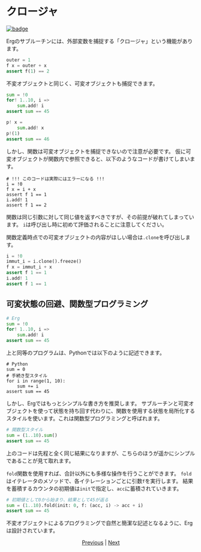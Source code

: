 # クロージャ

[![badge](https://img.shields.io/endpoint.svg?url=https%3A%2F%2Fgezf7g7pd5.execute-api.ap-northeast-1.amazonaws.com%2Fdefault%2Fsource_up_to_date%3Fowner%3Derg-lang%26repos%3Derg%26ref%3Dmain%26path%3Ddoc/EN/syntax/23_closure.md%26commit_hash%3D20aa4f02b994343ab9600317cebafa2b20676467)](https://gezf7g7pd5.execute-api.ap-northeast-1.amazonaws.com/default/source_up_to_date?owner=erg-lang&repos=erg&ref=main&path=doc/EN/syntax/23_closure.md&commit_hash=20aa4f02b994343ab9600317cebafa2b20676467)

Ergのサブルーチンには、外部変数を捕捉する「クロージャ」という機能があります。

```python
outer = 1
f x = outer + x
assert f(1) == 2
```

不変オブジェクトと同じく、可変オブジェクトも捕捉できます。

```python
sum = !0
for! 1..10, i =>
    sum.add! i
assert sum == 45

p! x =
    sum.add! x
p!(1)
assert sum == 46
```

しかし、関数は可変オブジェクトを捕捉できないので注意が必要です。
仮に可変オブジェクトが関数内で参照できると、以下のようなコードが書けてしまいます。

```python,compile_fail
# !!! このコードは実際にはエラーになる !!!
i = !0
f x = i + x
assert f 1 == 1
i.add! 1
assert f 1 == 2
```

関数は同じ引数に対して同じ値を返すべきですが、その前提が破れてしまっています。
`i`は呼び出し時に初めて評価されることに注意してください。

関数定義時点での可変オブジェクトの内容がほしい場合は`.clone`を呼び出します。

```python
i = !0
immut_i = i.clone().freeze()
f x = immut_i + x
assert f 1 == 1
i.add! 1
assert f 1 == 1
```

## 可変状態の回避、関数型プログラミング

```python
# Erg
sum = !0
for! 1..10, i =>
    sum.add! i
assert sum == 45
```

上と同等のプログラムは、Pythonでは以下のように記述できます。

```python,checker_ignore
# Python
sum = 0
# 手続き型スタイル
for i in range(1, 10):
    sum += i
assert sum == 45
```

しかし、Ergではもっとシンプルな書き方を推奨します。
サブルーチンと可変オブジェクトを使って状態を持ち回す代わりに、関数を使用する状態を局所化するスタイルを使います。これは関数型プログラミングと呼ばれます。

```python
# 関数型スタイル
sum = (1..10).sum()
assert sum == 45
```

上のコードは先程と全く同じ結果になりますが、こちらのほうが遥かにシンプルであることが見て取れます。

`fold`関数を使用すれば、合計以外にも多様な操作を行うことができます。
`fold`はイテレータのメソッドで、各イテレーションごとに引数`f`を実行します。
結果を蓄積するカウンタの初期値は`init`で指定し、`acc`に蓄積されていきます。

```python
# 初期値として0から始まり、結果として45が返る
sum = (1..10).fold(init: 0, f: (acc, i) -> acc + i)
assert sum == 45
```

不変オブジェクトによるプログラミングで自然と簡潔な記述となるように、Ergは設計されています。

<p align='center'>
    <a href='./22_subroutine.md'>Previous</a> | <a href='./24_module.md'>Next</a>
</p>

